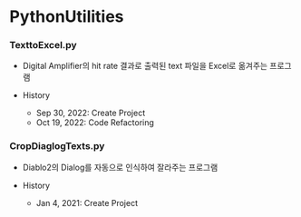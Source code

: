 # PythonUtilities

### TexttoExcel.py

- Digital Amplifier의 hit rate 결과로 출력된 text 파일을 Excel로 옮겨주는 프로그램

- History
	- Sep 30, 2022: Create Project
	- Oct 19, 2022: Code Refactoring

### CropDiaglogTexts.py

- Diablo2의 Dialog를 자동으로 인식하여 잘라주는 프로그램

- History
	- Jan 4, 2021: Create Project 
